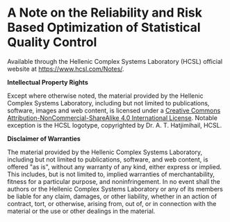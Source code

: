 # A Note on the Reliability and Risk Based Optimization of Statistical Quality Control
 
Available through the Hellenic Complex Systems Laboratory (HCSL) official website at https://www.hcsl.com/Notes/.

**Intellectual Property Rights**

Except where otherwise noted, the material provided by the Hellenic Complex Systems Laboratory, including but not limited to publications, software, images and web content, is licensed under a [Creative Commons Attribution-NonCommercial-ShareAlike 4.0 International License](https://creativecommons.org/licenses/by-nc-sa/4.0/). Notable exception is the HCSL logotype, copyrighted by Dr. A. T. Hatjimihail, HCSL.

**Disclaimer of Warranties**

The material provided by the Hellenic Complex Systems Laboratory, including but not limited to publications, software, and web content, is offered "as is", without any warranty of any kind, either express or implied. This includes, but is not limited to, implied warranties of merchantability, fitness for a particular purpose, and noninfringement. In no event shall the authors or the Hellenic Complex Systems Laboratory or any of its members be liable for any claim, damages, or other liability, whether in an action of contract, tort, or otherwise, arising from, out of, or in connection with the material or the use or other dealings in the material.
